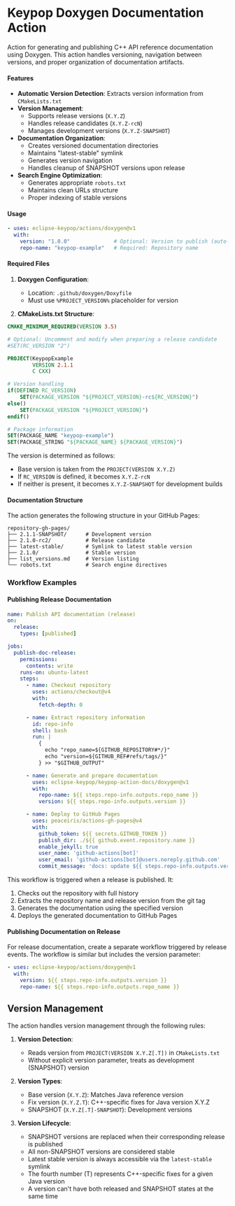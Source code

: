 # Keypop Doxygen Documentation Action

Action for generating and publishing C++ API reference documentation using Doxygen. This action handles versioning,
navigation between versions, and proper organization of documentation artifacts.

#### Features

- **Automatic Version Detection**: Extracts version information from `CMakeLists.txt`
- **Version Management**:
    - Supports release versions (`X.Y.Z`)
    - Handles release candidates (`X.Y.Z-rcN`)
    - Manages development versions (`X.Y.Z-SNAPSHOT`)
- **Documentation Organization**:
    - Creates versioned documentation directories
    - Maintains "latest-stable" symlink
    - Generates version navigation
    - Handles cleanup of SNAPSHOT versions upon release
- **Search Engine Optimization**:
    - Generates appropriate `robots.txt`
    - Maintains clean URLs structure
    - Proper indexing of stable versions

#### Usage

```yaml
- uses: eclipse-keypop/actions/doxygen@v1
  with:
    version: "1.0.0"              # Optional: Version to publish (auto-detected if not provided)
    repo-name: "keypop-example"   # Required: Repository name
```

#### Required Files

1. **Doxygen Configuration**:
    - Location: `.github/doxygen/Doxyfile`
    - Must use `%PROJECT_VERSION%` placeholder for version

2. **CMakeLists.txt Structure**:
```cmake
CMAKE_MINIMUM_REQUIRED(VERSION 3.5)

# Optional: Uncomment and modify when preparing a release candidate
#SET(RC_VERSION "2")

PROJECT(KeypopExample
        VERSION 2.1.1
        C CXX)

# Version handling
if(DEFINED RC_VERSION)
    SET(PACKAGE_VERSION "${PROJECT_VERSION}-rc${RC_VERSION}")
else()
    SET(PACKAGE_VERSION "${PROJECT_VERSION}")
endif()

# Package information
SET(PACKAGE_NAME "keypop-example")
SET(PACKAGE_STRING "${PACKAGE_NAME} ${PACKAGE_VERSION}")
```

The version is determined as follows:
- Base version is taken from the `PROJECT(VERSION X.Y.Z)`
- If `RC_VERSION` is defined, it becomes `X.Y.Z-rcN`
- If neither is present, it becomes `X.Y.Z-SNAPSHOT` for development builds

#### Documentation Structure

The action generates the following structure in your GitHub Pages:
```
repository-gh-pages/
├── 2.1.1-SNAPSHOT/      # Development version
├── 2.1.0-rc2/           # Release candidate
├── latest-stable/       # Symlink to latest stable version
├── 2.1.0/               # Stable version
├── list_versions.md     # Version listing
└── robots.txt           # Search engine directives
```

### Workflow Examples

#### Publishing Release Documentation

```yaml
name: Publish API documentation (release)
on:
  release:
    types: [published]

jobs:
  publish-doc-release:
    permissions:
      contents: write
    runs-on: ubuntu-latest
    steps:
      - name: Checkout repository
        uses: actions/checkout@v4
        with:
          fetch-depth: 0

      - name: Extract repository information
        id: repo-info
        shell: bash
        run: |
          {
            echo "repo_name=${GITHUB_REPOSITORY#*/}"
            echo "version=${GITHUB_REF#refs/tags/}"
          } >> "$GITHUB_OUTPUT"

      - name: Generate and prepare documentation
        uses: eclipse-keypop/keypop-action-docs/doxygen@v1
        with:
          repo-name: ${{ steps.repo-info.outputs.repo_name }}
          version: ${{ steps.repo-info.outputs.version }}

      - name: Deploy to GitHub Pages
        uses: peaceiris/actions-gh-pages@v4
        with:
          github_token: ${{ secrets.GITHUB_TOKEN }}
          publish_dir: ./${{ github.event.repository.name }}
          enable_jekyll: true
          user_name: 'github-actions[bot]'
          user_email: 'github-actions[bot]@users.noreply.github.com'
          commit_message: 'docs: update ${{ steps.repo-info.outputs.version }} documentation'
```

This workflow is triggered when a release is published. It:
1. Checks out the repository with full history
2. Extracts the repository name and release version from the git tag
3. Generates the documentation using the specified version
4. Deploys the generated documentation to GitHub Pages

#### Publishing Documentation on Release

For release documentation, create a separate workflow triggered by release events. The workflow is similar but includes the version parameter:

```yaml
- uses: eclipse-keypop/actions/doxygen@v1
  with:
    version: ${{ steps.repo-info.outputs.version }}
    repo-name: ${{ steps.repo-info.outputs.repo_name }}
```

## Version Management

The action handles version management through the following rules:

1. **Version Detection**:
    - Reads version from `PROJECT(VERSION X.Y.Z[.T])` in `CMakeLists.txt`
    - Without explicit version parameter, treats as development (SNAPSHOT) version

2. **Version Types**:
    - Base version (`X.Y.Z`): Matches Java reference version
    - Fix version (`X.Y.Z.T`): C++-specific fixes for Java version X.Y.Z
    - SNAPSHOT (`X.Y.Z[.T]-SNAPSHOT`): Development versions

3. **Version Lifecycle**:
    - SNAPSHOT versions are replaced when their corresponding release is published
    - All non-SNAPSHOT versions are considered stable
    - Latest stable version is always accessible via the `latest-stable` symlink
    - The fourth number (T) represents C++-specific fixes for a given Java version
    - A version can't have both released and SNAPSHOT states at the same time